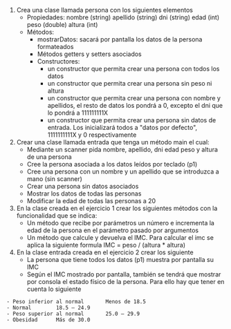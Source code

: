 1. Crea una clase llamada persona con los siguientes elementos
	- Propiedades: nombre (string) apellido (string) dni (string) edad (int) peso (double) altura (int)
	- Métodos: 
		- mostrarDatos: sacará por pantalla los datos de la persona formateados
		- Métodos getters y setters asociados
		- Constructores:
			- un constructor que permita crear una persona con todos los datos
			- un constructor que permita crear una persona sin peso ni altura
			- un constructor que permita crear una persona con nombre y apellidos, el resto de datos los pondrá a 0, excepto el dni que lo pondrá a 111111111X
			- un constructor que permita crear una persona sin datos de entrada. Los inicializará todos a "datos por defecto", 1111111111X y 0 respectivamente
12. Crear una clase llamada entrada que tenga un método main el cual:
	- Mediante un scanner pida nombre, apellido, dni edad peso y altura de una persona
	- Cree la persona asociada a los datos leídos por teclado (p1)
	- Cree una persona con un nombre y un apellido que se introduzca a mano (sin scanner)
	- Crear una persona sin datos asociados
	- Mostrar los datos de todas las personas
	- Modificar la edad de todas las personas a 20
19. En la clase creada en el ejercicio 1 crear los siguientes métodos con la funcionalidad que se indica:
	- Un método que recibe por parámetros un número e incrementa la edad de la persona en el parámetro pasado por argumentos
	- Un método que calcule y devuelva el IMC. Para calcular el imc se aplica la siguiente formula IMC = peso / (altura * altura)
22. En la clase entrada creada en el ejercicio 2 crear los siguiente
	- La persona que tiene todos los datos (p1) muestra por pantalla su IMC
	- Según el IMC mostrado por pantalla, también se tendrá que mostrar por consola el estado físico de la persona. Para ello hay que tener en cuenta lo siguiente
````
- Peso inferior al normal		Menos de 18.5
- Normal		18.5 – 24.9
- Peso superior al normal		25.0 – 29.9
- Obesidad		Más de 30.0
````

	

